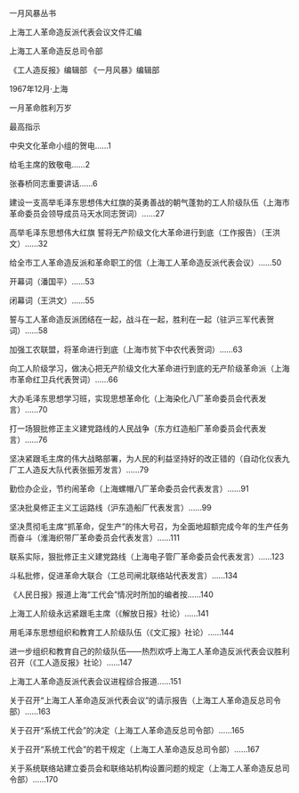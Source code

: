 一月风暴丛书

上海工人革命造反派代表会议文件汇编 

上海工人革命造反总司令部 

《工人造反报》编辑部 《一月风暴》编辑部 

1967年12月·上海

一月革命胜利万岁

最高指示

中央文化革命小组的贺电……1

给毛主席的致敬电……2

张春桥同志重要讲话……6

建设一支高举毛泽东思想伟大红旗的英勇善战的朝气蓬勃的工人阶级队伍（上海市革命委员会领导成员马天水同志贺词）……27



高举毛泽东思想伟大红旗 誓将无产阶级文化大革命进行到底（工作报告）（王洪文）……32

给全市工人革命造反派和革命职工的信（上海工人革命造反派代表会议）……50

开幕词（潘国平）……53

闭幕词（王洪文）……55



誓与工人革命造反派团结在一起，战斗在一起，胜利在一起（驻沪三军代表贺词）……58

加强工农联盟，将革命进行到底（上海市贫下中农代表贺词）……63

向工人阶级学习，做决心把无产阶级文化大革命进行到底的无产阶级革命派（上海市革命红卫兵代表贺词）……66



大办毛泽东思想学习班，实现思想革命化（上海染化八厂革命委员会代表发言）……70

打一场狠批修正主义建党路线的人民战争（东方红造船厂革命委员会代表发言）……76

坚决紧跟毛主席的伟大战略部署，为人民的利益坚持好的改正错的（自动化仪表九厂工人造反大队代表张振芳发言）……79

勤俭办企业，节约闹革命（上海螺帽八厂革命委员会代表发言）……91

坚决批臭修正主义工运路线（沪东造船厂代表发言）……99

坚决贯彻毛主席“抓革命，促生产”的伟大号召，为全面地超额完成今年的生产任务而奋斗（淮海织带厂革命委员会代表发言）……111

联系实际，狠批修正主义建党路线（上海电子管厂革命委员会代表发言）……123

斗私批修，促进革命大联合（工总司闸北联络站代表发言）……134



《人民日报》报道上海“工代会”情况时所加的编者按……140

上海工人阶级永远紧跟毛主席（《解放日报》社论）……141

用毛泽东思想组织和教育工人阶级队伍（《文汇报》社论）……144

进一步组织和教育自己的阶级队伍——热烈欢呼上海工人革命造反派代表会议胜利召开（《工人造反报》社论）……147



上海工人革命造反派代表会议进程综合报道……151



关于召开“上海工人革命造反派代表会议”的请示报告（上海工人革命造反总司令部）……163

关于召开“系统工代会”的决定（上海工人革命造反总司令部）……165

关于召开“系统工代会”的若干规定（上海工人革命造反总司令部）……167

关于系统联络站建立委员会和联络站机构设置问题的规定（上海工人革命造反总司令部）……170
